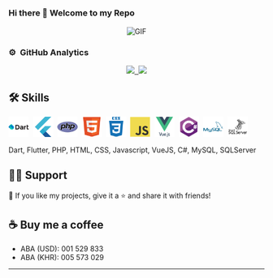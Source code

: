 ### Hi there 👋 Welcome to my Repo

<p align="center">
   <img align="center" alt="GIF" src="https://miro.medium.com/max/1024/0*4ty0Adbdg4dsVBo3.png" width="450" height="320" />
</p>

### ⚙️ &nbsp;GitHub Analytics

<p align="center">
    <a href="https://github.com/leamlidara">
        <img height="180em" src="https://github-readme-stats-eight-theta.vercel.app/api?username=leamlidara&show_icons=true&theme=transparent&include_all_commits=true&count_private=true"/>&nbsp;
        <img height="180em" src="https://github-readme-stats-eight-theta.vercel.app/api/top-langs/?username=leamlidara&layout=compact&langs_count=50&theme=transparent"/>

</a>
</p>

## 🛠 Skills

<div>
    <img src="https://github.com/devicons/devicon/blob/master/icons/dart/dart-original-wordmark.svg" title="Dart" alt="Dart" width="40" height="40"/>&nbsp;
    <img src="https://github.com/devicons/devicon/blob/master/icons/flutter/flutter-original.svg" title="Flutter" alt="Flutter" width="40" height="40"/>&nbsp;
    <img src="https://github.com/devicons/devicon/blob/master/icons/php/php-original.svg" title="PHP" alt="PHP" width="40" height="40"/>&nbsp;
    <img src="https://github.com/devicons/devicon/blob/master/icons/html5/html5-original.svg" title="HTML5" alt="HTML" width="40" height="40"/>&nbsp;
    <img src="https://github.com/devicons/devicon/blob/master/icons/css3/css3-plain-wordmark.svg"  title="CSS3" alt="CSS" width="40" height="40"/>&nbsp;
    <img src="https://github.com/devicons/devicon/blob/master/icons/javascript/javascript-original.svg" title="Javascript" alt="Javascript" width="40" height="40"/>&nbsp;
    <img src="https://github.com/devicons/devicon/blob/master/icons/vuejs/vuejs-original-wordmark.svg" title="VueJS" alt="VueJS" width="40" height="40"/>&nbsp;
    <img src="https://github.com/devicons/devicon/blob/master/icons/csharp/csharp-original.svg" title="C#" alt="C#" width="40" height="40"/>&nbsp;
    <img src="https://github.com/devicons/devicon/blob/master/icons/mysql/mysql-plain-wordmark.svg" title="MySQL" alt="MySQL" width="40" height="40"/>&nbsp;
    <img src="https://github.com/devicons/devicon/blob/master/icons/microsoftsqlserver/microsoftsqlserver-plain-wordmark.svg" title="SQL Server" alt="SQL Server" width="40" height="40"/>&nbsp;
</div>
<p>
Dart, Flutter, PHP, HTML, CSS, Javascript, VueJS, C#, MySQL, SQLServer
</p>

## 🙋‍♂️ Support

💙 If you like my projects, give it a ⭐ and share it with friends!

## ☕ Buy me a coffee

-   ABA (USD): 001 529 833
-   ABA (KHR): 005 573 029

---
